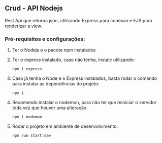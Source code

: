 ## Crud - API Nodejs

Rest Api que retorna json, utilizando Express para conexao e EJS para renderizar a view.

### Pré-requisitos e configurações:

1. Ter o Nodejs e o pacote npm instalados

2. Ter o express instalado, caso não tenha, instale utilizando:

    `npm i express`

3. Caso já tenha o Node e o Express instalados, basta rodar o comando para instalar as dependências do projeto:

    `npm i`

4. Recomendo instalar o nodemon, para não ter que reiniciar o servidor toda vez que houver uma alteração. 

    `npm i nodemon`

5. Rodar o projeto em ambiente de desenvolvimento:

    `npm run start:dev`



